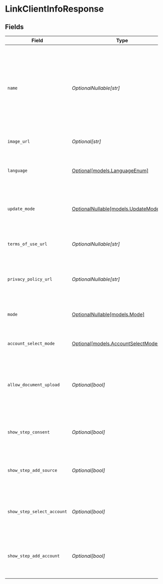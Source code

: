 # LinkClientInfoResponse


## Fields

| Field                                                                                                                                           | Type                                                                                                                                            | Required                                                                                                                                        | Description                                                                                                                                     |
| ----------------------------------------------------------------------------------------------------------------------------------------------- | ----------------------------------------------------------------------------------------------------------------------------------------------- | ----------------------------------------------------------------------------------------------------------------------------------------------- | ----------------------------------------------------------------------------------------------------------------------------------------------- |
| `name`                                                                                                                                          | *OptionalNullable[str]*                                                                                                                         | :heavy_minus_sign:                                                                                                                              | Client name to display. If the client did not set his name yet, this property will be NULL and a default name should be displayed in that case. |
| `image_url`                                                                                                                                     | *Optional[str]*                                                                                                                                 | :heavy_minus_sign:                                                                                                                              | Client logo URL to display.                                                                                                                     |
| `language`                                                                                                                                      | [Optional[models.LanguageEnum]](../models/languageenum.md)                                                                                      | :heavy_minus_sign:                                                                                                                              | The language that Link should be displayed in.                                                                                                  |
| `update_mode`                                                                                                                                   | [OptionalNullable[models.UpdateMode]](../models/updatemode.md)                                                                                  | :heavy_minus_sign:                                                                                                                              | Information about the source, if using Link in Update mode.                                                                                     |
| `terms_of_use_url`                                                                                                                              | *OptionalNullable[str]*                                                                                                                         | :heavy_minus_sign:                                                                                                                              | Your terms of use to be accepted by the end-user                                                                                                |
| `privacy_policy_url`                                                                                                                            | *OptionalNullable[str]*                                                                                                                         | :heavy_minus_sign:                                                                                                                              | Your privacy policy to be accepted by the end-user                                                                                              |
| `mode`                                                                                                                                          | [OptionalNullable[models.Mode]](../models/mode.md)                                                                                              | :heavy_minus_sign:                                                                                                                              | Indicates the mode in which the Link widget should run                                                                                          |
| `account_select_mode`                                                                                                                           | [Optional[models.AccountSelectModeEnum]](../models/accountselectmodeenum.md)                                                                    | :heavy_minus_sign:                                                                                                                              | Indicates the mode to select accounts                                                                                                           |
| `allow_document_upload`                                                                                                                         | *Optional[bool]*                                                                                                                                | :heavy_minus_sign:                                                                                                                              | Indicates if the Link User should be able to upload documents by himself in Link                                                                |
| `show_step_consent`                                                                                                                             | *Optional[bool]*                                                                                                                                | :heavy_minus_sign:                                                                                                                              | Indicates if link widget should show the consent screen                                                                                         |
| `show_step_add_source`                                                                                                                          | *Optional[bool]*                                                                                                                                | :heavy_minus_sign:                                                                                                                              | Indicates if link widget should show the add source screen                                                                                      |
| `show_step_select_account`                                                                                                                      | *Optional[bool]*                                                                                                                                | :heavy_minus_sign:                                                                                                                              | Indicates if link widget should show the account selection screen                                                                               |
| `show_step_add_account`                                                                                                                         | *Optional[bool]*                                                                                                                                | :heavy_minus_sign:                                                                                                                              | Indicates if link widget should show the add account screen                                                                                     |